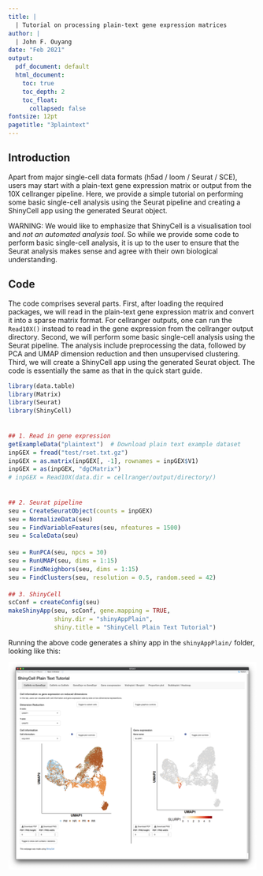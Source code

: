 ```yaml
---
title: | 
  | Tutorial on processing plain-text gene expression matrices
author: |
  | John F. Ouyang
date: "Feb 2021"
output:
  pdf_document: default
  html_document: 
    toc: true
    toc_depth: 2
    toc_float: 
      collapsed: false
fontsize: 12pt
pagetitle: "3plaintext"
---
```



## Introduction
Apart from major single-cell data formats (h5ad / loom / Seurat / SCE), users 
may start with a plain-text gene expression matrix or output from the 10X 
cellranger pipeline. Here, we provide a simple tutorial on performing some 
basic single-cell analysis using the Seurat pipeline and creating a ShinyCell 
app using the generated Seurat object.

WARNING: We would like to emphasize that ShinyCell is a visualisation tool and 
_not an automated analysis tool_. So while we provide some code to perform 
basic single-cell analysis, it is up to the user to ensure that the Seurat 
analysis makes sense and agree with their own biological understanding.


## Code
The code comprises several parts. First, after loading the required packages, 
we will read in the plain-text gene expression matrix and convert it into a 
sparse matrix format. For cellranger outputs, one can run the `Read10X()` 
instead to read in the gene expression from the cellranger output directory. 
Second, we will perform some basic single-cell analysis using the Seurat 
pipeline. The analysis include preprocessing the data, followed by PCA and 
UMAP dimension reduction and then unsupervised clustering. Third, we will 
create a ShinyCell app using the generated Seurat object. The code is 
essentially the same as that in the quick start guide.

``` r
library(data.table)
library(Matrix)
library(Seurat)
library(ShinyCell)


## 1. Read in gene expression
getExampleData("plaintext")  # Download plain text example dataset
inpGEX = fread("test/rset.txt.gz")
inpGEX = as.matrix(inpGEX[, -1], rownames = inpGEX$V1)
inpGEX = as(inpGEX, "dgCMatrix")
# inpGEX = Read10X(data.dir = cellranger/output/directory/)


## 2. Seurat pipeline
seu = CreateSeuratObject(counts = inpGEX)
seu = NormalizeData(seu)
seu = FindVariableFeatures(seu, nfeatures = 1500)
seu = ScaleData(seu)

seu = RunPCA(seu, npcs = 30)
seu = RunUMAP(seu, dims = 1:15)
seu = FindNeighbors(seu, dims = 1:15)
seu = FindClusters(seu, resolution = 0.5, random.seed = 42)

## 3. ShinyCell
scConf = createConfig(seu)
makeShinyApp(seu, scConf, gene.mapping = TRUE, 
             shiny.dir = "shinyAppPlain",
             shiny.title = "ShinyCell Plain Text Tutorial") 


```

Running the above code generates a shiny app in the `shinyAppPlain/` folder,
looking like this:

![](../images/other-plaintext.png)

